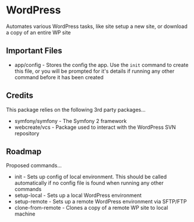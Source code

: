 WordPress
=========

Automates various WordPress tasks, like site setup a new site, or download a copy of 
an entire WP site

Important Files
---------------

* app/config - Stores the config the app.  Use the `init` command to create this
               file, or you will be prompted for it's details if running any other
               command before it has been created


Credits
-------

This package relies on the following 3rd party packages...

* symfony/symfony - The Symfony 2 framework
* webcreate/vcs   - Package used to interact with the WordPress SVN repository

Roadmap
-------
Proposed commands...

* init              - Sets up config of local environment.  This should be called
                      automatically if no config file is found when running any other
                      commands
* setup-local       - Sets up a local WordPress environment
* setup-remote      - Sets up a remote WordPress environment via SFTP/FTP
* clone-from-remote - Clones a copy of a remote WP site to local machine

